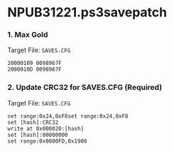# NPUB31221.ps3savepatch

### 1. Max Gold

Target File: `SAVES.CFG`

```
20000109 0098967F
2000010D 0098967F
```

### 2. Update CRC32 for SAVES.CFG (Required)

Target File: `SAVES.CFG`

```
set range:0x24,0xF8set range:0x24,0xF8
set [hash]:CRC32
write at 0x000020:[hash]
set [hash]:00000000
set range:0x0000FD,0x1900

```

